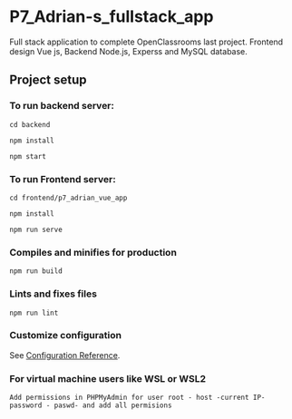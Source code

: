 # P7_Adrian-s_fullstack_app
Full stack application to complete OpenClassrooms last project. Frontend design Vue js, Backend Node.js, Experss and MySQL database. 


## Project setup
### To run backend server:

```
cd backend
```
```
npm install
```
```
npm start
```

### To run Frontend server:
```
cd frontend/p7_adrian_vue_app
```
```
npm install
```
```
npm run serve
```

### Compiles and minifies for production
```
npm run build
```

### Lints and fixes files
```
npm run lint
```

### Customize configuration
See [Configuration Reference](https://cli.vuejs.org/config/).

### For virtual machine users like WSL or WSL2
```
Add permissions in PHPMyAdmin for user root - host -current IP- password - paswd- and add all permisions
```
